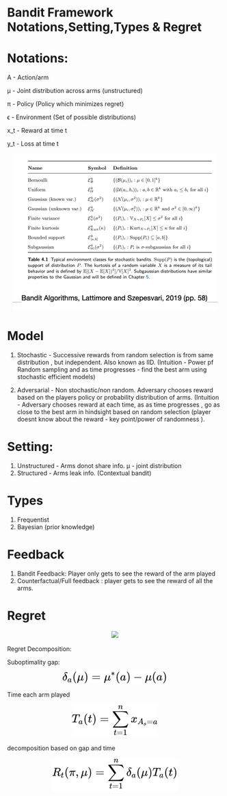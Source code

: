 # Bandit Framework Notations,Setting,Types & Regret


# Notations:

A - Action/arm

μ - Joint distribution across arms (unstructured)

π - Policy (Policy which minimizes regret)

ϵ - Environment (Set of possible distributions)

x_t - Reward at time t

y_t - Loss at time t


<div align="center"><img style="background: white;" src=".\resultsSummary.png"></div>

# Model

1. Stochastic - Successive rewards from random selection is from same distribution , but independent. Also known as IID. (Intuition - Power pf Random sampling and as time progresses - find the best arm using stochastic efficient models)

2. Adversarial -  Non stochastic/non random. Adversary chooses reward based on the players policy or probability distribution of arms. (Intuition - Adversary chooses reward at each time, as as time progresses , go as close to the best arm in hindsight based on random selection (player doesnt know about the reward - key point/power of randomness ). 


# Setting:

1. Unstructured - Arms donot share info. μ - joint distribution
2. Structured - Arms leak info. (Contextual bandit)



# Types 
1. Frequentist
2. Bayesian (prior knowledge)


# Feedback
1. Bandit Feedback: Player only gets to see the reward of the arm played
2. Counterfactual/Full feedback : player gets to see the reward of all the arms.

# Regret
<!-- $$
R_t(\pi, \mu) = \mathbb{E}[ \sum_{t=1}^n X_t^* ]- \mathbb{E}[ \sum_{t=1}^n X_t ]$$ --> 

<div align="center"><img style="background: white;" src="../svg/BPt4OqQUx3.svg"></div>



Regret Decomposition:


Suboptimality gap:

 <!-- $$
 \delta_a(\mu) = \mu^*(a) - \mu(a) 
 $$ --> 

<div align="center"><img style="background: white;" src="../svg/5g4z0t3LFW.svg"></div>

Time each arm played
<!-- $$
T_a(t) = \sum_{t=1}^n x_{A_s=a}
$$ --> 

<div align="center"><img style="background: white;" src="../svg/zt7Fht5srE.svg"></div>

decomposition based on gap and time
<!-- $$
R_t(\pi, \mu) =  \sum_{t=1}^n \delta_a(\mu) T_a(t)
$$ --> 

<div align="center"><img style="background: white;" src="../svg/LLZvzwGrfa.svg"></div>




